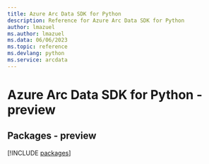 ```yaml
---
title: Azure Arc Data SDK for Python
description: Reference for Azure Arc Data SDK for Python
author: lmazuel
ms.author: lmazuel
ms.data: 06/06/2023
ms.topic: reference
ms.devlang: python
ms.service: arcdata
---
```

# Azure Arc Data SDK for Python - preview
## Packages - preview
[!INCLUDE [packages](arc-data-index.md)]